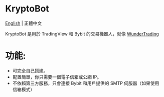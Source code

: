 # KryptoBot
[English](https://github.com/Nootm/KryptoBot/README.md) | 正體中文

KryptoBot 是用於 TradingView 和 Bybit 的交易機器人，就像 [WunderTrading](https://wundertrading.com/zh)
# 功能:
- 可完全自己搭建。
- 配置簡單，你只需要一個電子信箱或公網 IP。
- 不依賴第三方服務，只會連接 Bybit 和用戶提供的 SMTP 伺服器（如果使用信箱模式）
